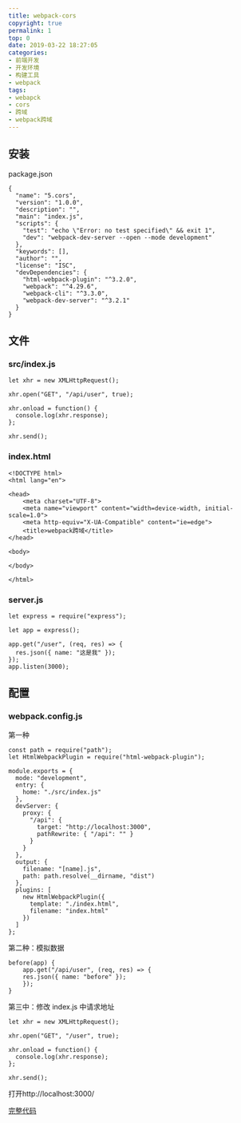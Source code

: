 ```yaml
---
title: webpack-cors
copyright: true
permalink: 1
top: 0
date: 2019-03-22 18:27:05
categories:
- 前端开发
- 开发环境
- 构建工具
- webpack
tags:
- webapck
- cors
- 跨域
- webpack跨域
---
```


## 安装

package.json

```
{
  "name": "5.cors",
  "version": "1.0.0",
  "description": "",
  "main": "index.js",
  "scripts": {
    "test": "echo \"Error: no test specified\" && exit 1",
    "dev": "webpack-dev-server --open --mode development"
  },
  "keywords": [],
  "author": "",
  "license": "ISC",
  "devDependencies": {
    "html-webpack-plugin": "^3.2.0",
    "webpack": "^4.29.6",
    "webpack-cli": "^3.3.0",
    "webpack-dev-server": "^3.2.1"
  }
}
```

## 文件

### src/index.js

```
let xhr = new XMLHttpRequest();

xhr.open("GET", "/api/user", true);

xhr.onload = function() {
  console.log(xhr.response);
};

xhr.send();
```

### index.html

```
<!DOCTYPE html>
<html lang="en">

<head>
    <meta charset="UTF-8">
    <meta name="viewport" content="width=device-width, initial-scale=1.0">
    <meta http-equiv="X-UA-Compatible" content="ie=edge">
    <title>webpack跨域</title>
</head>

<body>

</body>

</html>
```

### server.js

```
let express = require("express");

let app = express();

app.get("/user", (req, res) => {
  res.json({ name: "这是我" });
});
app.listen(3000);
```

## 配置

### webpack.config.js

第一种

```
const path = require("path");
let HtmlWebpackPlugin = require("html-webpack-plugin");

module.exports = {
  mode: "development",
  entry: {
    home: "./src/index.js"
  },
  devServer: {
    proxy: {
      "/api": {
        target: "http://localhost:3000",
        pathRewrite: { "/api": "" }
      }
    }
  },
  output: {
    filename: "[name].js",
    path: path.resolve(__dirname, "dist")
  },
  plugins: [
    new HtmlWebpackPlugin({
      template: "./index.html",
      filename: "index.html"
    })
  ]
};
```

第二种：模拟数据

```
before(app) {
    app.get("/api/user", (req, res) => {
    res.json({ name: "before" });
    });
}
```

第三中：修改 index.js 中请求地址

```
let xhr = new XMLHttpRequest();

xhr.open("GET", "/user", true);

xhr.onload = function() {
  console.log(xhr.response);
};

xhr.send();
```

打开http://localhost:3000/

[完整代码](https://github.com/zhoubichuan/frontend-note/tree/master/3.dev/3.scaffolding/1.webpack/2.config/5.cors)
